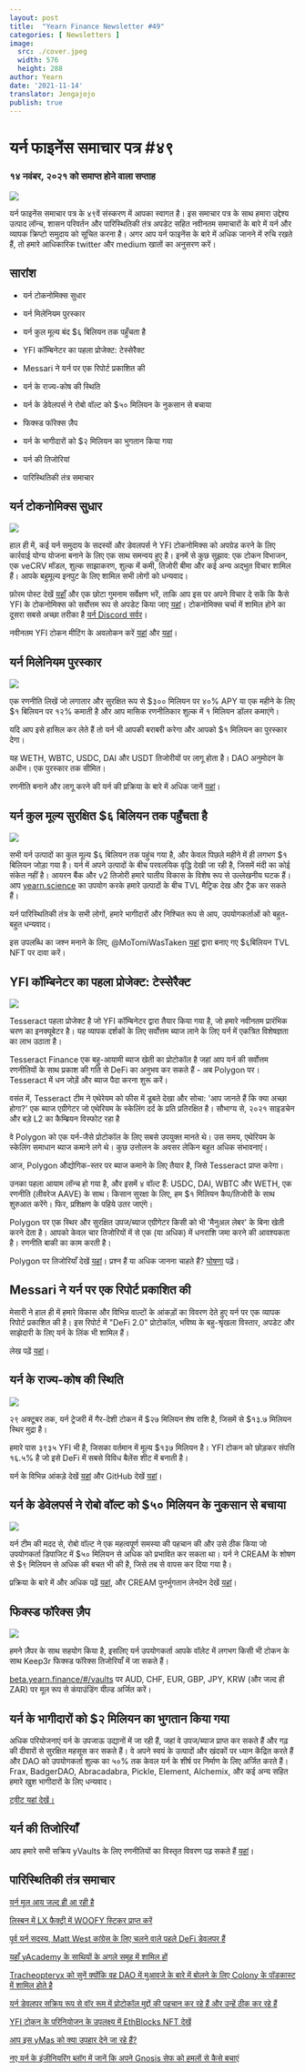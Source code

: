 ```yaml
---
layout: post
title:  "Yearn Finance Newsletter #49"
categories: [ Newsletters ]
image:
  src: ./cover.jpeg
  width: 576
  height: 288
author: Yearn
date: '2021-11-14'
translator: Jengajojo
publish: true
---
```


# यर्न फाइनेंस समाचार पत्र #४९ 

### १४ नवंबर, २०२१ को समाप्त होने वाला सप्ताह

![](/_posts/_newsletters/Yearn-Finance-Newsletter-49/cover.jpeg?w=880&h=440)

यर्न फाइनेंस समाचार पत्र के ४९वें संस्करण में आपका स्वागत है। इस समाचार पत्र के साथ हमारा उद्देश्य उत्पाद लॉन्च, शासन परिवर्तन और पारिस्थितिकी तंत्र अपडेट सहित नवीनतम समाचारों के बारे में यर्न और व्यापक क्रिप्टो समुदाय को सूचित करना है। अगर आप यर्न फाइनेंस के बारे में अधिक जानने में रुचि रखते हैं, तो हमारे आधिकारिक twitter और medium खातों का अनुसरण करें।

## सारांश

-   यर्न टोकनोमिक्स सुधार 

-   यर्न मिलेनियम पुरस्कार

-   यर्न कुल मूल्य बंद $६ बिलियन तक पहुँचता है

-   YFI कॉम्बिनेटर का पहला प्रोजेक्ट: टेस्सेरैक्ट 

-   Messari ने यर्न पर एक रिपोर्ट प्रकाशित की

-   यर्न के राज्य-कोष की स्थिति

-   यर्न के डेवेलपर्स ने रोबो वॉल्ट को $५० मिलियन के नुकसान से बचाया 

-   फिक्स्ड फॉरेक्स ज़ैप

-   यर्न के भागीदारों को $२ मिलियन का भुगतान किया गया

-   यर्न की तिजोरियां 

-   पारिस्थितिकी तंत्र समाचार


## यर्न टोकनोमिक्स सुधार 

![](/_posts/_newsletters/Yearn-Finance-Newsletter-49/image2.jpg?w=690&h=472)

हाल ही में, कई यर्न समुदाय के सदस्यों और डेवलपर्स ने YFI टोकनोमिक्स को अपग्रेड करने के लिए कार्रवाई योग्य योजना बनाने के लिए एक साथ समन्वय हुए है। इनमें से कुछ सुझाव: एक टोकन विभाजन, एक veCRV मॉडल, शुल्क साझाकरण, शुल्क में कमी, तिजोरी बीमा और कई अन्य अद्भुत विचार शामिल हैं। आपके बहुमूल्य इनपुट के लिए शामिल सभी लोगों को धन्यवाद।

फ़ोरम पोस्ट देखें [यहाँ](https://gov.yearn.finance/t/call-for-ideas-yfi-tokenomics-revamp/11573/1) और एक छोटा गुमनाम सर्वेक्षण भरें, ताकि आप इस पर अपने विचार दे सकें कि कैसे YFI के टोकनोमिक्स को सर्वोत्तम रूप से अपडेट किया जाए [यहां](https://twitter.com/wot_is_goin_on/status/1457051296909959171?s=21)। टोकनोमिक्स चर्चा में शामिल होने का दूसरा सबसे अच्छा तरीका है [यर्न Discord सर्वर](https://discord.com/invite/A7VwrCCWDu)।

नवीनतम YFI टोकन मीटिंग के अवलोकन करें [यहां](https://www.notion.so/Tokenomics-Event-4942f645a4a546669996fcc945403776) और [यहां](https://docs.google.com/document/d/1Xz_0Yi1LwdZZh2ry50v4w94qc-2h5QTiNkJpVF17daI/edit)।

## यर्न मिलेनियम पुरस्कार

![](/_posts/_newsletters/Yearn-Finance-Newsletter-49/image3.jpg?w=686&h=457)

एक रणनीति लिखें जो लगातार और सुरक्षित रूप से $३०० मिलियन पर ४०% APY या एक महीने के लिए $१  बिलियन पर १२% कमाती है और आप मासिक रणनीतिकार शुल्क में १ मिलियन डॉलर कमाएंगे।

यदि आप इसे हासिल कर लेते हैं तो यर्न भी आपकी बराबरी करेगा और आपको $१ मिलियन का पुरस्कार देगा।

यह WETH, WBTC, USDC, DAI और USDT तिजोरीयों पर लागू होता है। DAO अनुमोदन के अधीन। एक पुरस्कार तक सीमित।

रणनीति बनाने और लागू करने की यर्न की प्रक्रिया के बारे में अधिक जानें [यहां](https://twitter.com/flashfish0x/status/1460246273488044036?s=21)।

## यर्न कुल मूल्य सुरक्षित $६ बिलियन तक पहुँचता है

![](/_posts/_newsletters/Yearn-Finance-Newsletter-49/image4.jpg?w=1456&h=1092)

सभी यर्न उत्पादों का कुल मूल्य $६ बिलियन तक पहुंच गया है, और केवल पिछले महीने में ही लगभग $१  बिलियन जोड़ा गया है। यर्न में अपने उत्पादों के बीच परवलयिक वृद्धि देखी जा रही है, जिसमें मंदी का कोई संकेत नहीं है। आयरन बैंक और v2 तिजोरी हमारे घातीय विकास के विशेष रूप से उल्लेखनीय घटक हैं। आप [yearn.science](https://yearn.science/) का उपयोग करके हमारे उत्पादों के बीच TVL मैट्रिक देख और ट्रैक कर सकते हैं।

यर्न पारिस्थितिकी तंत्र के सभी लोगों, हमारे भागीदारों और निश्चित रूप से आप, उपयोगकर्ताओं को बहुत-बहुत धन्यवाद।

इस उपलब्धि का जश्न मनाने के लिए, @MoTomiWasTaken [यहां](https://6b-pill.glitch.me/) द्वारा बनाए गए $६बिलियन TVL NFT पर दावा करें।

## YFI कॉम्बिनेटर का पहला प्रोजेक्ट: टेस्सेरैक्ट 

![](/_posts/_newsletters/Yearn-Finance-Newsletter-49/image5.jpg?w=876&h=1280)

Tesseract पहला प्रोजेक्ट है जो YFI कॉम्बिनेटर द्वारा तैयार किया गया है, जो हमारे नवीनतम प्रारंभिक चरण का इनक्यूबेटर है। यह व्यापक दर्शकों के लिए सर्वोत्तम ब्याज लाने के लिए यर्न में एकत्रित विशेषज्ञता का लाभ उठाता है।

Tesseract Finance एक बहु-आयामी ब्याज खेती का प्रोटोकॉल है जहां आप यर्न की सर्वोत्तम रणनीतियों के साथ प्रकाश की गति से DeFi का अनुभव कर सकते हैं - अब Polygon पर। Tesseract में धन जोड़ें और ब्याज पैदा करना शुरू करें।

वसंत में, Tesseract टीम ने एथेरेयम को फीस में डूबते देखा और सोचा: 'आप जानते हैं कि क्या अच्छा होगा?' एक ब्याज एग्रीगेटर जो एथेरियम के स्केलिंग दर्द के प्रति प्रतिरक्षित है। सौभाग्य से, २०२१ साइडचेन और बड़े L2 का कैम्ब्रियन विस्फोट रहा है 

वे Polygon को एक यर्न-जैसे प्रोटोकॉल के लिए सबसे उपयुक्त मानते थे। उस समय, एथेरियम के स्केलिंग समाधान ब्याज कमाने लगे थे। कुछ उत्तोलन के अवसर लेकिन बहुत अधिक संभावनाएं।

आज, Polygon औद्योगिक-स्तर पर ब्याज कमाने के लिए तैयार है, जिसे Tesseract प्राप्त करेगा।

उनका पहला आयाम लॉन्च हो गया है, और इसमें ४ वॉल्ट हैं: USDC, DAI, WBTC और WETH, एक रणनीति (लीवरेज AAVE) के साथ। किसान सुरक्षा के लिए, हम $१ मिलियन कैप/तिजोरी के साथ शुरुआत करेंगे। फिर, प्रशिक्षण के पहिये उतर जाएंगे।

Polygon पर एक स्थिर और सुरक्षित उपज/ब्याज एग्रीगेटर किसी को भी 'मैनुअल लेबर' के बिना खेती करने देता है। आपको केवल चार तिजोरियों में से एक (या अधिक) में धनराशि जमा करने की आवश्यकता है। रणनीति बाकी का काम करती है।

Polygon पर तिजोरियाँ देखें [यहां](https://tesr.finance/#/)। प्रश्न हैं या अधिक जानना चाहते हैं? [घोषणा](https://medium.com/tesseract-finance/the-genesis-of-tesseract-finance-9b73400a05b1) पढ़ें।

## Messari ने यर्न पर एक रिपोर्ट प्रकाशित की

मेसारी ने हाल ही में हमारे विकास और विभिन्न वाल्टों के आंकड़ों का विवरण देते हुए यर्न पर एक व्यापक रिपोर्ट प्रकाशित की है। इस रिपोर्ट में "DeFi 2.0" प्रोटोकॉल, भविष्य के बहु-श्रृंखला विस्तार, अपडेट और साझेदारी के लिए यर्न के लिंक भी शामिल हैं।

लेख पढ़ें [यहां](https://messari.io/article/yearning-for-yearn)।

##  यर्न के राज्य-कोष की स्थिति

![](/_posts/_newsletters/Yearn-Finance-Newsletter-49/image6.jpg?w=1456&h=538)

२९ अक्टूबर तक, यर्न ट्रेजरी में गैर-देशी टोकन में $२७ मिलियन शेष राशि है, जिसमें से $१३.७ मिलियन स्थिर मुद्रा है। 

हमारे पास ३९३५ YFI भी है, जिसका वर्तमान में मूल्य $१३७ मिलियन है। YFI टोकन को छोड़कर संपत्ति १६.५% है जो इसे DeFi में सबसे विविध बैलेंस शीट में बनाती है।

यर्न के विभिन्न आंकड़े देखें [यहां](https://yearn.vision/) और GitHub देखें [यहां](https://github.com/BobTheBuidler/yearn-exporter/tree/treasury)।

## यर्न के डेवेलपर्स ने रोबो वॉल्ट को $५० मिलियन के नुकसान से बचाया

![](/_posts/_newsletters/Yearn-Finance-Newsletter-49/image7.jpg?w=1432&h=894)

यर्न टीम की मदद से, रोबो वॉल्ट ने एक महत्वपूर्ण समस्या की पहचान की और उसे ठीक किया जो उपयोगकर्ता डिपाजिट में $५० मिलियन से अधिक को प्रभावित कर सकता था। यर्न ने CREAM के शोषण से $९ मिलियन से अधिक की बचत भी की है, जिसे तब से वापस कर दिया गया है।

प्रक्रिया के बारे में और अधिक पढ़ें [यहां](https://medium.com/@RoboVault/post-mortem-next-steps-3556820b7470), और CREAM पुनर्भुगतान लेनदेन देखें [यहां](https://twitter.com/iearnfinance/status/1453681370698502148)।

## फिक्स्ड फॉरेक्स ज़ैप

![](/_posts/_newsletters/Yearn-Finance-Newsletter-49/image8.jpg?w=686&h=654)

हमने ज़ैपर के साथ सहयोग किया है, इसलिए यर्न उपयोगकर्ता आपके वॉलेट में लगभग किसी भी टोकन के साथ Keep3r फिक्स्ड फॉरेक्स तिजोरियाँ में जा सकते हैं। 

[beta.yearn.finance/#/vaults](http://beta.yearn.finance/#/vaults) पर AUD, CHF, EUR, GBP, JPY, KRW (और जल्द ही ZAR) पर मूल रूप से कंपाउंडिंग यील्ड अर्जित करें।

## यर्न के भागीदारों को $२ मिलियन का भुगतान किया गया

अधिक परियोजनाएं यर्न के उपजाऊ उद्यानों में जा रही हैं, जहां वे उपज/ब्याज प्राप्त कर सकते हैं और गढ़ की दीवारों से सुरक्षित महसूस कर सकते हैं। वे अपने स्वयं के उत्पादों और खंदकों पर ध्यान केंद्रित करते हैं और DAO को उपयोगकर्ता शुल्क का ५०% तक केवल यर्न के शीर्ष पर निर्माण के लिए अर्जित करते हैं। Frax, BadgerDAO, Abracadabra, Pickle, Element, Alchemix, और कई अन्य सहित हमारे खुश भागीदारों के लिए धन्यवाद।

[ट्वीट यहां देखें।](https://twitter.com/iearnfinance/status/1456736892376989697?s=21)

## यर्न की तिजोरियाँ 

आप हमारे सभी सक्रिय yVaults के लिए रणनीतियों का विस्तृत विवरण पढ़ सकते हैं [यहां](https://medium.com/yearn-state-of-the-vaults/the-vaults-at-yearn-9237905ffed3)।

## पारिस्थितिकी तंत्र समाचार

[यर्न मूल आय जल्द ही आ रही है](https://twitter.com/0x7171/status/1451584344213135392)

[लिस्बन में LX फैक्ट्री में WOOFY स्टिकर प्राप्त करें](https://twitter.com/saltyfacu/status/1450786439306924036)

[पूर्व यर्न सदस्य, Matt West कांग्रेस के लिए चलने वाले पहले DeFi डेवलपर हैं](https://twitter.com/CoinDesk/status/1450218098246701056)

[यहाँ yAcademy के साथियों के अगले समूह में शामिल हों](https://twitter.com/iearnfinance/status/1450561465463672832)

[Tracheopteryx को सुनें क्योंकि वह DAO में मुआवजे के बारे में बोलने के लिए Colony के पॉडकास्ट में शामिल होते है](https://twitter.com/joincolony/status/1450159578268807169)

[यर्न डेवलपर सक्रिय रूप से वॉर रूम में प्रोटोकॉल मुद्दों की पहचान कर रहे हैं और उन्हें ठीक कर रहे हैं](https://twitter.com/iearnfinance/status/1454092767580327938)

[YFI टोकन के परिनियोजन के उपलक्ष्य में EthBlocks NFT देखें](https://twitter.com/iearnfinance/status/1459238290394009600?s=21)

[आप इस yMas को क्या उपहार देने जा रहे हैं?](https://twitter.com/y___gift/status/1459947639299051524?s=21)

[नए यर्न के इंजीनियरिंग ब्लॉग में जानें कि अपने Gnosis सेफ को हमलों से कैसे बचाएं](https://mirror.xyz/yearn-finance-engineering.eth/9uInM_sCrogPBs5qkFSNF6qe-32-0XLN5bty5wKLVqU)
